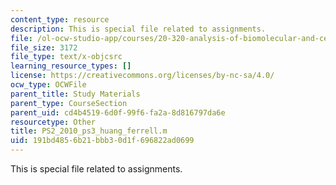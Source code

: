 ```yaml
---
content_type: resource
description: This is special file related to assignments.
file: /ol-ocw-studio-app/courses/20-320-analysis-of-biomolecular-and-cellular-systems-fall-2012/191bd4856b21bbb30d1f696822ad0699_PS2_2010_ps3_huang_ferrell.m
file_size: 3172
file_type: text/x-objcsrc
learning_resource_types: []
license: https://creativecommons.org/licenses/by-nc-sa/4.0/
ocw_type: OCWFile
parent_title: Study Materials
parent_type: CourseSection
parent_uid: cd4b4519-6d0f-99f6-fa2a-8d816797da6e
resourcetype: Other
title: PS2_2010_ps3_huang_ferrell.m
uid: 191bd485-6b21-bbb3-0d1f-696822ad0699
---
```

This is special file related to assignments.